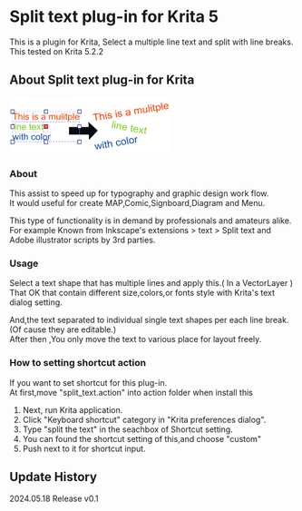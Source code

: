 # Split text plug-in for Krita 5
This is a plugin for Krita, Select a multiple line text and split with line breaks.  
This tested on Krita 5.2.2  

## About Split text plug-in for Krita
![image](./image.png)


### About
This assist to speed up for typography  and graphic design work flow.  
It would useful for create MAP,Comic,Signboard,Diagram and Menu.

This type of functionality is in demand by professionals and amateurs alike.  
For example Known from Inkscape's extensions > text > Split text and Adobe illustrator scripts by 3rd parties.



### Usage
Select a text shape that has multiple lines and apply this.( In a VectorLayer )  
That OK  that contain different size,colors,or fonts style with Krita's text dialog setting.  

And,the text separated to individual single text shapes per each line break.  
(Of cause they are editable.)  
After then ,You only move the text to various place for layout freely.  

### How to setting shortcut action
If you want to set shortcut for this plug-in.  
At first,move "split_text.action" into action folder when install this  


1. Next, run Krita application.
2. Click "Keyboard shortcut" category in "Krita preferences dialog".
3. Type "split the text" in the seachbox of Shortcut setting.
4. You can found the shortcut setting of this,and choose "custom"
5. Push next to it for shortcut input.

## Update History
2024.05.18 Release v0.1
